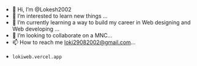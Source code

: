 - 👋 Hi, I’m @Lokesh2002
- 👀 I’m interested to learn new things ...
- 🌱 I’m currently learning a way to build my career in Web designing and Web developing ...
- 💞️ I’m looking to collaborate on a MNC...
- 📫 How to reach me loki29082002@gmail.com...
-     lokiweb.vercel.app

<!---
Lokesh2002/Lokesh2002 is a ✨ special ✨ repository because its `README.md` (this file) appears on your GitHub profile.
You can click the Preview link to take a look at your changes.
--->

